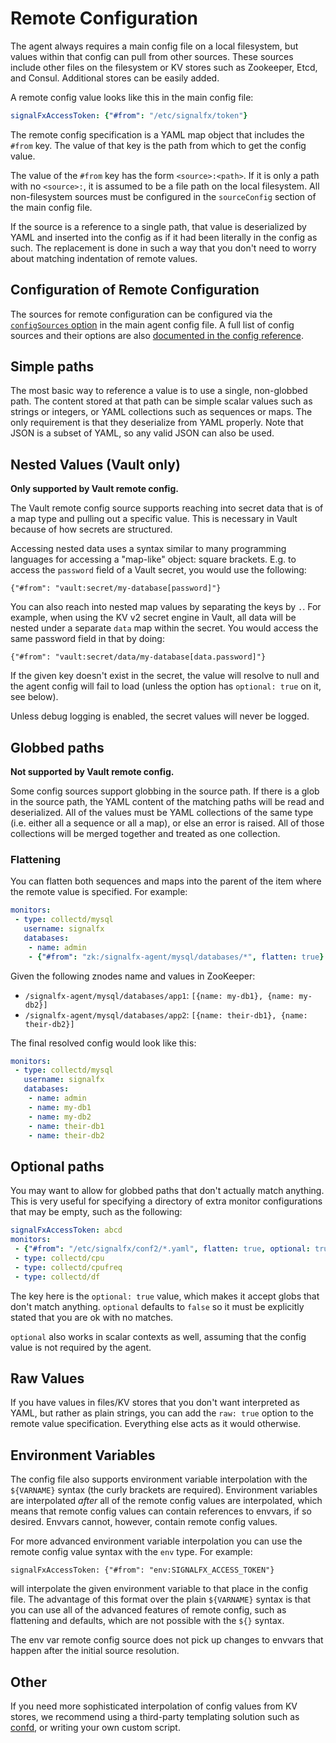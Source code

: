 # Remote Configuration

The agent always requires a main config file on a local filesystem, but values
within that config can pull from other sources.  These sources include other
files on the filesystem or KV stores such as Zookeeper, Etcd, and Consul.
Additional stores can be easily added.

A remote config value looks like this in the main config file:

```yaml
signalFxAccessToken: {"#from": "/etc/signalfx/token"}
```

The remote config specification is a YAML map object that includes the `#from`
key.  The value of that key is the path from which to get the config value.

The value of the `#from` key has the form `<source>:<path>`.  If it is only a
path with no `<source>:`, it is assumed to be a file path on the local
filesystem.  All non-filesystem sources must be configured in the
`sourceConfig` section of the main config file.

If the source is a reference to a single path, that value is deserialized by
YAML and inserted into the config as if it had been literally in the config as
such.  The replacement is done in such a way that you don't need to worry
about matching indentation of remote values.

## Configuration of Remote Configuration

The sources for remote configuration can be configured via the [`configSources`
option](./config-schema.md#configsources) in the main agent config file.  A
full list of config sources and their options are also [documented in the
config reference](./config-schema.md#configsources).

## Simple paths

The most basic way to reference a value is to use a single, non-globbed path.
The content stored at that path can be simple scalar values such as strings or
integers, or YAML collections such as sequences or maps.  The only requirement
is that they deserialize from YAML properly.  Note that JSON is a subset of
YAML, so any valid JSON can also be used.

## Nested Values (Vault only)

**Only supported by Vault remote config.**

The Vault remote config source supports reaching into secret data that is of a
map type and pulling out a specific value.  This is necessary in Vault because
of how secrets are structured.

Accessing nested data uses a syntax similar to many programming languages for
accessing a "map-like" object: square brackets.  E.g. to access the `password`
field of a Vault secret, you would use the following:

`{"#from": "vault:secret/my-database[password]"}`

You can also reach into nested map values by separating the keys by `.`.  For
example, when using the KV v2 secret engine in Vault, all data will be nested
under a separate `data` map within the secret.  You would access the same
password field in that by doing:

`{"#from": "vault:secret/data/my-database[data.password]"}`

If the given key doesn't exist in the secret, the value will resolve to null
and the agent config will fail to load (unless the option has `optional: true`
on it, see below).

Unless debug logging is enabled, the secret values will never be logged.

## Globbed paths

**Not supported by Vault remote config.**

Some config sources support globbing in the source path.  If there is a glob in
the source path, the YAML content of the matching paths will be read and
deserialized.  All of the values must be YAML collections of the same type
(i.e. either all a sequence or all a map), or else an error is raised.  All of
those collections will be merged together and treated as one collection.

### Flattening

You can flatten both sequences and maps into the parent of the item where the
remote value is specified.  For example:

```yaml
monitors:
 - type: collectd/mysql
   username: signalfx
   databases:
    - name: admin
    - {"#from": "zk:/signalfx-agent/mysql/databases/*", flatten: true}
```

Given the following znodes name and values in ZooKeeper:

 - `/signalfx-agent/mysql/databases/app1`: `[{name: my-db1}, {name: my-db2}]`
 - `/signalfx-agent/mysql/databases/app2`: `[{name: their-db1}, {name: their-db2}]`

The final resolved config would look like this:

```yaml
monitors:
 - type: collectd/mysql
   username: signalfx
   databases:
    - name: admin
    - name: my-db1
    - name: my-db2
    - name: their-db1
    - name: their-db2
```

## Optional paths
You may want to allow for globbed paths that don't actually match anything.
This is very useful for specifying a directory of extra monitor configurations
that may be empty, such as the following:

```yaml
signalFxAccessToken: abcd
monitors:
 - {"#from": "/etc/signalfx/conf2/*.yaml", flatten: true, optional: true}
 - type: collectd/cpu
 - type: collectd/cpufreq
 - type: collectd/df
```

The key here is the `optional: true` value, which makes it accept globs that
don't match anything.  `optional` defaults to `false` so it must be explicitly
stated that you are ok with no matches.

`optional` also works in scalar contexts as well, assuming that the config value
is not required by the agent.

## Raw Values
If you have values in files/KV stores that you don't want interpreted as YAML,
but rather as plain strings, you can add the `raw: true` option to the remote
value specification.  Everything else acts as it would otherwise.

## Environment Variables

The config file also supports environment variable interpolation with the
`${VARNAME}` syntax (the curly brackets are required).  Environment variables
are interpolated *after* all of the remote config values are interpolated,
which means that remote config values can contain references to envvars, if so
desired.  Envvars cannot, however, contain remote config values.

For more advanced environment variable interpolation you can use the remote
config value syntax with the `env` type.  For example:

```
signalFxAccessToken: {"#from": "env:SIGNALFX_ACCESS_TOKEN"}
```

will interpolate the given environment variable to that place in the config
file.  The advantage of this format over the plain `${VARNAME}` syntax is that
you can use all of the advanced features of remote config, such as flattening
and defaults, which are not possible with the `${}` syntax.

The env var remote config source does not pick up changes to envvars that
happen after the initial source resolution.

## Other

If you need more sophisticated interpolation of config values from KV stores,
we recommend using a third-party templating solution such as
[confd](https://github.com/kelseyhightower/confd/), or writing your own
custom script.

